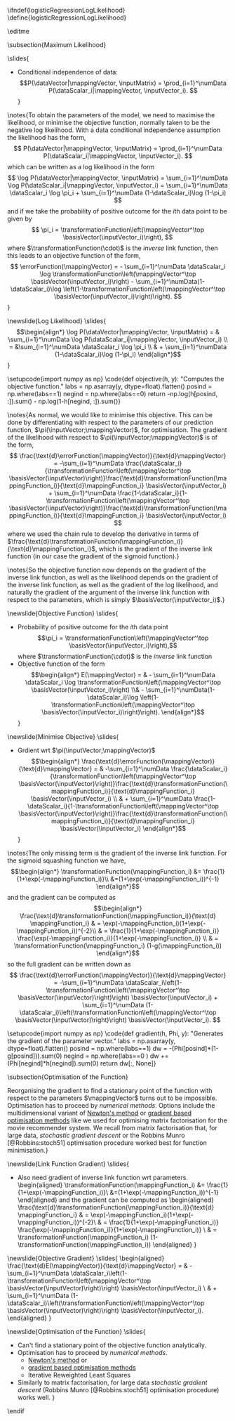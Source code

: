 \ifndef{logisticRegressionLogLikelihood}
\define{logisticRegressionLogLikelihood}

\editme


\subsection{Maximum Likelihood}

\slides{
* Conditional independence of data:
  $$P(\dataVector|\mappingVector, \inputMatrix) = \prod_{i=1}^\numData P(\dataScalar_i|\mappingVector,
\inputVector_i). $$
}

\notes{To obtain the parameters of the model, we need to maximise the likelihood, or minimise the objective function, normally taken to be the negative log likelihood. With a data conditional independence assumption the likelihood has the form,
$$
P(\dataVector|\mappingVector,
\inputMatrix) = \prod_{i=1}^\numData P(\dataScalar_i|\mappingVector, \inputVector_i). 
$$
which can be written as a log likelihood in the form
$$
\log P(\dataVector|\mappingVector,
\inputMatrix) = \sum_{i=1}^\numData \log P(\dataScalar_i|\mappingVector, \inputVector_i) = \sum_{i=1}^\numData
\dataScalar_i \log \pi_i + \sum_{i=1}^\numData (1-\dataScalar_i)\log (1-\pi_i)
$$
and if we take the probability of positive outcome for the $i$th data point to be given by
$$
\pi_i = \transformationFunction\left(\mappingVector^\top \basisVector(\inputVector_i)\right),
$$
where $\transformationFunction(\cdot)$ is the *inverse* link function, then this leads to an objective function of the form,
$$
\errorFunction(\mappingVector) = -  \sum_{i=1}^\numData \dataScalar_i \log
\transformationFunction\left(\mappingVector^\top \basisVector(\inputVector_i)\right) -
\sum_{i=1}^\numData(1-\dataScalar_i)\log \left(1-\transformationFunction\left(\mappingVector^\top
\basisVector(\inputVector_i)\right)\right).
$$}

\newslide{Log Likelihood}
\slides{
$$\begin{align*}
  \log P(\dataVector|\mappingVector, \inputMatrix) = &
  \sum_{i=1}^\numData \log P(\dataScalar_i|\mappingVector, \inputVector_i) \\ = &\sum_{i=1}^\numData \dataScalar_i \log
  \pi_i \\ & + \sum_{i=1}^\numData (1-\dataScalar_i)\log (1-\pi_i)
\end{align*}$$
}


\setupcode{import numpy as np}
\code{def objective(h, y):
    "Computes the objective function."
	labs = np.asarray(y, dtype=float).flatten()
    posind = np.where(labs==1)
    negind = np.where(labs==0)
    return -np.log(h[posind, :]).sum() - np.log(1-h[negind, :]).sum()}

\notes{As normal, we would like to minimise this objective. This can be done
by differentiating with respect to the parameters of our prediction
function, $\pi(\inputVector;\mappingVector)$, for optimisation. The
gradient of the likelihood with respect to
$\pi(\inputVector;\mappingVector)$ is of the form,
$$
\frac{\text{d}\errorFunction(\mappingVector)}{\text{d}\mappingVector} = -\sum_{i=1}^\numData
\frac{\dataScalar_i}{\transformationFunction\left(\mappingVector^\top
\basisVector(\inputVector)\right)}\frac{\text{d}\transformationFunction(\mappingFunction_i)}{\text{d}\mappingFunction_i}
\basisVector(\inputVector_i) +  \sum_{i=1}^\numData
\frac{1-\dataScalar_i}{1-\transformationFunction\left(\mappingVector^\top
\basisVector(\inputVector)\right)}\frac{\text{d}\transformationFunction(\mappingFunction_i)}{\text{d}\mappingFunction_i}
\basisVector(\inputVector_i)
$$
where we used the chain rule to develop the derivative in terms of
$\frac{\text{d}\transformationFunction(\mappingFunction_i)}{\text{d}\mappingFunction_i}$,
which is the gradient of the inverse link function (in our case the
gradient of the sigmoid function).}

\notes{So the objective function now depends on the gradient of the inverse
link function, as well as the likelihood depends on the gradient of
the inverse link function, as well as the gradient of the log
likelihood, and naturally the gradient of the argument of the inverse
link function with respect to the parameters, which is simply
$\basisVector(\inputVector_i)$.}


\newslide{Objective Function}
\slides{
* Probability of positive outcome for the $i$th data point 
  $$\pi_i = \transformationFunction\left(\mappingVector^\top \basisVector(\inputVector_i)\right),$$
  where $\transformationFunction(\cdot)$ is the *inverse* link function
* Objective function of the form 
  $$\begin{align*}
    E(\mappingVector) = & -  \sum_{i=1}^\numData \dataScalar_i \log
    \transformationFunction\left(\mappingVector^\top \basisVector(\inputVector_i)\right) \\& -
    \sum_{i=1}^\numData(1-\dataScalar_i)\log \left(1-\transformationFunction\left(\mappingVector^\top
    \basisVector(\inputVector_i)\right)\right).
   \end{align*}$$
}

\newslide{Minimise Objective}
\slides{
* Grdient wrt  $\pi(\inputVector;\mappingVector)$
  $$\begin{align*}
  \frac{\text{d}\errorFunction(\mappingVector)}{\text{d}\mappingVector} = &
  -\sum_{i=1}^\numData \frac{\dataScalar_i}{\transformationFunction\left(\mappingVector^\top
  \basisVector(\inputVector)\right)}\frac{\text{d}\transformationFunction(\mappingFunction_i)}{\text{d}\mappingFunction_i}
  \basisVector(\inputVector_i) \\ & +  \sum_{i=1}^\numData
  \frac{1-\dataScalar_i}{1-\transformationFunction\left(\mappingVector^\top
  \basisVector(\inputVector)\right)}\frac{\text{d}\transformationFunction(\mappingFunction_i)}{\text{d}\mappingFunction_i}
  \basisVector(\inputVector_i)
  \end{align*}$$
}

\notes{The only missing term is the gradient of the inverse link
function. For the sigmoid squashing function we have,
$$\begin{align*}
\transformationFunction(\mappingFunction_i) &= \frac{1}{1+\exp(-\mappingFunction_i)}\\
&=(1+\exp(-\mappingFunction_i))^{-1}
\end{align*}$$
and the gradient can be computed as
$$\begin{align*}
\frac{\text{d}\transformationFunction(\mappingFunction_i)}{\text{d} \mappingFunction_i} & =
\exp(-\mappingFunction_i)(1+\exp(-\mappingFunction_i))^{-2}\\
& = \frac{1}{1+\exp(-\mappingFunction_i)}
\frac{\exp(-\mappingFunction_i)}{1+\exp(-\mappingFunction_i)} \\
& = \transformationFunction(\mappingFunction_i) (1-g(\mappingFunction_i))
\end{align*}$$
so the full gradient can be written down as
$$
\frac{\text{d}\errorFunction(\mappingVector)}{\text{d}\mappingVector} = -\sum_{i=1}^\numData
\dataScalar_i\left(1-\transformationFunction\left(\mappingVector^\top \basisVector(\inputVector)\right)\right)
\basisVector(\inputVector_i) +  \sum_{i=1}^\numData
(1-\dataScalar_i)\left(\transformationFunction\left(\mappingVector^\top \basisVector(\inputVector)\right)\right)
\basisVector(\inputVector_i).
$$

\setupcode{import numpy as np}
\code{def gradient(h, Phi, y):
    "Generates the gradient of the parameter vector."
	labs = np.asarray(y, dtype=float).flatten()
    posind = np.where(labs==1)
    dw = -(Phi[posind]*(1-g[posind])).sum(0)
    negind = np.where(labs==0 )
    dw += (Phi[negind]*h[negind]).sum(0)
    return dw[:, None]}

\subsection{Optimisation of the Function}

Reorganising the gradient to find a stationary point of the function
with respect to the parameters $\mappingVector$ turns out to be
impossible. Optimisation has to proceed by *numerical
methods*. Options include the multidimensional variant of
[Newton's method](http://en.wikipedia.org/wiki/Newton%27s_method) or
[gradient based optimisation methods](http://en.wikipedia.org/wiki/Gradient_method)
like we used for optimising matrix factorisation for the movie
recommender system. We recall from matrix factorisation that, for
large data, *stochastic gradient descent* or the Robbins Munro
[@Robbins:stoch51] optimisation procedure worked best for function
minimisation.}

\newslide{Link Function Gradient}
\slides{
* Also need gradient of inverse link function wrt parameters.
\begin{aligned}
\transformationFunction(\mappingFunction_i) &= \frac{1}{1+\exp(-\mappingFunction_i)}\\
&=(1+\exp(-\mappingFunction_i))^{-1}
\end{aligned}
and the gradient can be computed as
\begin{aligned}
\frac{\text{d}\transformationFunction(\mappingFunction_i)}{\text{d} \mappingFunction_i} & =
\exp(-\mappingFunction_i)(1+\exp(-\mappingFunction_i))^{-2}\\
& = \frac{1}{1+\exp(-\mappingFunction_i)}
\frac{\exp(-\mappingFunction_i)}{1+\exp(-\mappingFunction_i)} \\
& = \transformationFunction(\mappingFunction_i) (1-\transformationFunction(\mappingFunction_i))
\end{aligned}
}

\newslide{Objective Gradient}
\slides{
\begin{aligned}
\frac{\text{d}E(\mappingVector)}{\text{d}\mappingVector} = & -\sum_{i=1}^\numData
\dataScalar_i\left(1-\transformationFunction\left(\mappingVector^\top \basisVector(\inputVector)\right)\right)
\basisVector(\inputVector_i) \\ & + \sum_{i=1}^\numData
(1-\dataScalar_i)\left(\transformationFunction\left(\mappingVector^\top \basisVector(\inputVector)\right)\right)
\basisVector(\inputVector_i).
\end{aligned}
}

\newslide{Optimisation of the Function}
\slides{
* Can't find a stationary point of the objective function analytically.
* Optimisation has to proceed by *numerical methods*. 
    * [Newton's method](http://en.wikipedia.org/wiki/Newton%27s_method) or 
    * [gradient based optimisation methods](http://en.wikipedia.org/wiki/Gradient_method)
	* Iterative Reweighted Least Squares
* Similarly to matrix factorisation, for large data *stochastic gradient descent*  (Robbins Munro [@Robbins:stoch51] optimisation procedure) works well.
}

\endif

